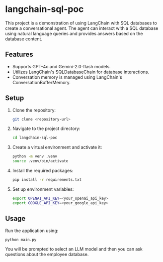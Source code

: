 # langchain-sql-poc

This project is a demonstration of using LangChain with SQL databases to create a conversational agent. The agent can interact with a SQL database using natural language queries and provides answers based on the database content.

## Features
- Supports GPT-4o and Gemini-2.0-flash models.
- Utilizes LangChain's SQLDatabaseChain for database interactions.
- Conversation memory is managed using LangChain's ConversationBufferMemory.

## Setup
1. Clone the repository:
   ```bash
   git clone <repository-url>
   ```
2. Navigate to the project directory:
   ```bash
   cd langchain-sql-poc
   ```
3. Create a virtual environment and activate it:
   ```bash
   python -m venv .venv
   source .venv/bin/activate
   ```
4. Install the required packages:
   ```bash
   pip install -r requirements.txt
   ```
5. Set up environment variables:
   ```bash
   export OPENAI_API_KEY=<your_openai_api_key>
   export GOOGLE_API_KEY=<your_google_api_key>
   ```

## Usage
Run the application using:
```bash
python main.py
```

You will be prompted to select an LLM model and then you can ask questions about the employee database.
